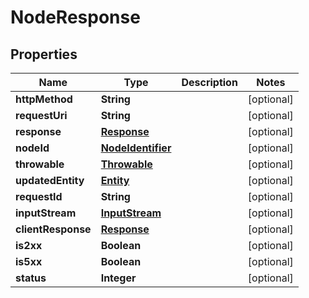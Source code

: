 
# NodeResponse

## Properties
Name | Type | Description | Notes
------------ | ------------- | ------------- | -------------
**httpMethod** | **String** |  |  [optional]
**requestUri** | **String** |  |  [optional]
**response** | [**Response**](Response.md) |  |  [optional]
**nodeId** | [**NodeIdentifier**](NodeIdentifier.md) |  |  [optional]
**throwable** | [**Throwable**](Throwable.md) |  |  [optional]
**updatedEntity** | [**Entity**](Entity.md) |  |  [optional]
**requestId** | **String** |  |  [optional]
**inputStream** | [**InputStream**](InputStream.md) |  |  [optional]
**clientResponse** | [**Response**](Response.md) |  |  [optional]
**is2xx** | **Boolean** |  |  [optional]
**is5xx** | **Boolean** |  |  [optional]
**status** | **Integer** |  |  [optional]




